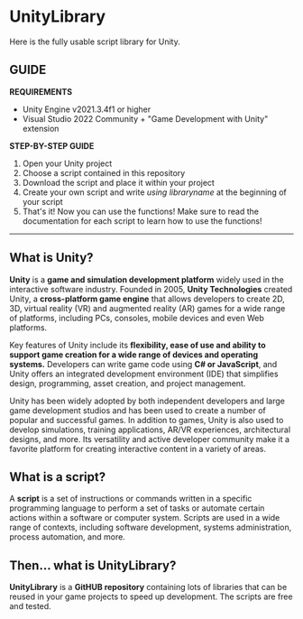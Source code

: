 # UnityLibrary
Here is the fully usable script library for Unity.

## GUIDE

**REQUIREMENTS**
- Unity Engine v2021.3.4f1 or higher
- Visual Studio 2022 Community + "Game Development with Unity" extension

**STEP-BY-STEP GUIDE**
1. Open your Unity project
2. Choose a script contained in this repository
3. Download the script and place it within your project
4. Create your own script and write *using libraryname* at the beginning of your script
5. That's it! Now you can use the functions! Make sure to read the documentation for each script to learn how to use the functions!

---

## What is Unity?

**Unity** is a **game and simulation development platform** widely used in the interactive software industry. Founded in 2005, **Unity Technologies** created Unity, a **cross-platform game engine** that allows developers to create 2D, 3D, virtual reality (VR) and augmented reality (AR) games for a wide range of platforms, including PCs, consoles, mobile devices and even Web platforms.

Key features of Unity include its **flexibility, ease of use and ability to support game creation for a wide range of devices and operating systems.** Developers can write game code using **C# or JavaScript**, and Unity offers an integrated development environment (IDE) that simplifies design, programming, asset creation, and project management.

Unity has been widely adopted by both independent developers and large game development studios and has been used to create a number of popular and successful games. In addition to games, Unity is also used to develop simulations, training applications, AR/VR experiences, architectural designs, and more. Its versatility and active developer community make it a favorite platform for creating interactive content in a variety of areas.

## What is a script?

A **script** is a set of instructions or commands written in a specific programming language to perform a set of tasks or automate certain actions within a software or computer system. Scripts are used in a wide range of contexts, including software development, systems administration, process automation, and more.

## Then... what is UnityLibrary?

**UnityLibrary** is a **GitHUB repository** containing lots of libraries that can be reused in your game projects to speed up development. The scripts are free and tested.



